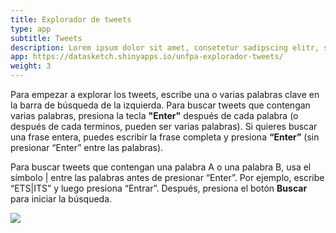 ```yaml
---
title: Explorador de tweets
type: app
subtitle: Tweets
description: Lorem ipsum dolor sit amet, consetetur sadipscing elitr, sed diam nonumy eirmod tempor invidunt ut labore et dolore magna aliquyam erat, sed diam voluptua.
app: https://datasketch.shinyapps.io/unfpa-explorador-tweets/
weight: 3
---
```


Para empezar a explorar los tweets, escribe una o varias palabras clave en la barra de búsqueda de la izquierda. Para buscar tweets que contengan varias palabras, presiona la tecla **"Enter"** después de cada palabra (o después de cada terminos, pueden ser varias palabras). Si quieres buscar una frase entera, puedes escribir la frase completa y presiona **“Enter”** (sin presionar “Enter” entre las palabras).

Para buscar tweets que contengan una palabra A o una palabra B, usa el símbolo | entre las palabras antes de presionar “Enter”. Por ejemplo, escribe “ETS|ITS” y luego presiona “Entrar”. Después, presiona el botón **Buscar** para iniciar la búsqueda.

![](gifs/gif-5.gif)